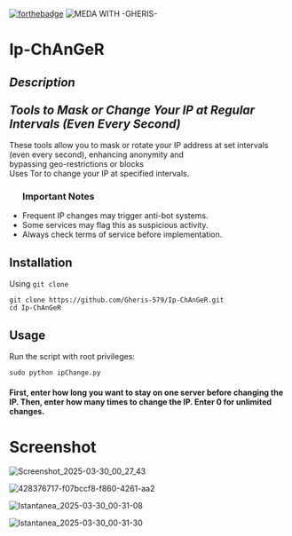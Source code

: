 [![forthebadge](https://forthebadge.com/images/badges/made-with-python.svg)](https://forthebadge.com) ![MEDA WITH -GHERIS-](https://github.com/Gheris-579/RANSOMEWARE/assets/103877241/8680eb64-f902-496d-8d48-1b4239340c40)

# Ip-ChAnGeR


<h2><em>Description<br/><br/> Tools to Mask or Change Your IP at Regular Intervals (Even Every Second)</em></h1>
<p>These tools allow you to mask or rotate your IP address at set intervals (even every second), enhancing anonymity and <br/> bypassing geo-restrictions or blocks<br/>Uses Tor to change your IP at specified intervals.

</p>

<ul>
  <h3><strong>Important Notes</strong></h3>
  <li>Frequent IP changes may trigger anti-bot systems.</li>
  <li>Some services may flag this as suspicious activity.</li>
  <li>Always check terms of service before implementation.</li>
</ul>


<h2>Installation</h2>
 
Using
`
git clone
`

```
git clone https://github.com/Gheris-579/Ip-ChAnGeR.git
cd Ip-ChAnGeR
```
<h2>Usage</h2>
<p>Run the script with root privileges:</p>


```
sudo python ipChange.py
```

<h4>First, enter how long you want to stay on one server before changing the IP. Then, enter how many times to change the IP. Enter 0 for unlimited changes.</h4>

# Screenshot 


![Screenshot_2025-03-30_00_27_43](https://github.com/user-attachments/assets/f6f39274-6f4d-45ca-a950-9eaf9592e484)


![428376717-f07bccf8-f860-4261-aa2](https://github.com/user-attachments/assets/03187da4-edff-4162-9a2a-9e871c6563bf)


![Istantanea_2025-03-30_00-31-08](https://github.com/user-attachments/assets/da86734d-dea1-4874-81e9-a8ac9c8932d9)



![Istantanea_2025-03-30_00-31-30](https://github.com/user-attachments/assets/d13e9972-c62f-42c6-b478-3e7f5b502ea4)

